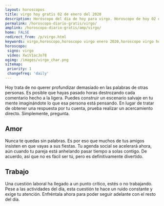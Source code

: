 ```yaml
---
layout: horoscopos
title: virgo hoy gratis 02 de enero del 2020  
description: Horóscopo del dia de hoy para virgo. Horoscopo de hoy 02 de enero del 2020 . Las predicciones de amor, trabajo, vida personal gratis.
permalink: /horoscopo-diario-gratis/virgo/
amplink: /horoscopo-diario-gratis/amp/virgo/
home: FALSE
redirect_from: /p/virgo.html
keywords: virgo,horoscopo,horoscopo virgo enero 2020,horoscopo virgo hoy,tarot virgo enero 2020,horoscopo virgo,tarot virgo hoy,horoscopo de hoy,horoscopo diario,tarot del amor,horoscopo de hoy virgo,horoscopo diario del tarot, Horoscopo de hoy virgo 02 de enero del 2020 ,horóscopo del día,signos zodiacales 2020, el horoscopo de hoy
horoscopo:
 signo: virgo
 video: XwiV1acJo78 
ogimg: /images/virgo_char.png
sitemap:
 priority: 1
 changefreq: 'daily'
---
```



Hoy trata de no querer profundizar demasiado en las palabras de otras personas. Es posible que hayas pasado horas destrozando cada comentario hecho a la ligera. Puedes construir un escenario salvaje en tu mente imaginándote lo que esa persona está pensando. En lugar de tratar de obtener una respuesta por tu cuenta, prueba realizar un acercamiento directo. Simplemente, pregunta.

## Amor

Nunca te quedas sin palabras. Es por eso que muchos de tus amigos insisten en que vayas a sus fiestas. Tu agenda social se acelerará ahora, aún cuando tu pareja está anhelando pasar tiempo a solas contigo. De acuerdo, así que no es fácil ser tú, pero es definitivamente divertido.

## Trabajo

Una cuestión laboral ha llegado a un punto crítico, estés o no trabajando. Pese a las actividades del día, esta cuestión te hace un ruido constante y exige tu atención. Enfréntala ahora para poder seguir adelante con el resto del día.